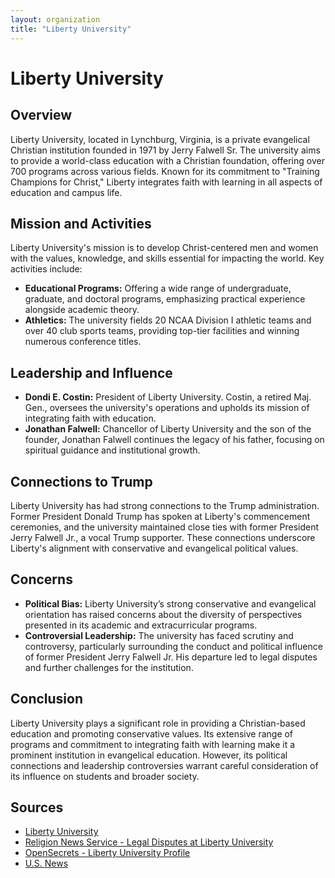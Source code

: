 ```yaml
---
layout: organization
title: "Liberty University"
---
```


# Liberty University

## Overview
Liberty University, located in Lynchburg, Virginia, is a private evangelical Christian institution founded in 1971 by Jerry Falwell Sr. The university aims to provide a world-class education with a Christian foundation, offering over 700 programs across various fields. Known for its commitment to "Training Champions for Christ," Liberty integrates faith with learning in all aspects of education and campus life.

## Mission and Activities
Liberty University's mission is to develop Christ-centered men and women with the values, knowledge, and skills essential for impacting the world. Key activities include:
- **Educational Programs:** Offering a wide range of undergraduate, graduate, and doctoral programs, emphasizing practical experience alongside academic theory.
- **Athletics:** The university fields 20 NCAA Division I athletic teams and over 40 club sports teams, providing top-tier facilities and winning numerous conference titles.

## Leadership and Influence
- **Dondi E. Costin:** President of Liberty University. Costin, a retired Maj. Gen., oversees the university's operations and upholds its mission of integrating faith with education.
- **Jonathan Falwell:** Chancellor of Liberty University and the son of the founder, Jonathan Falwell continues the legacy of his father, focusing on spiritual guidance and institutional growth.

## Connections to Trump
Liberty University has had strong connections to the Trump administration. Former President Donald Trump has spoken at Liberty's commencement ceremonies, and the university maintained close ties with former President Jerry Falwell Jr., a vocal Trump supporter. These connections underscore Liberty's alignment with conservative and evangelical political values.

## Concerns
- **Political Bias:** Liberty University’s strong conservative and evangelical orientation has raised concerns about the diversity of perspectives presented in its academic and extracurricular programs.
- **Controversial Leadership:** The university has faced scrutiny and controversy, particularly surrounding the conduct and political influence of former President Jerry Falwell Jr. His departure led to legal disputes and further challenges for the institution.

## Conclusion
Liberty University plays a significant role in providing a Christian-based education and promoting conservative values. Its extensive range of programs and commitment to integrating faith with learning make it a prominent institution in evangelical education. However, its political connections and leadership controversies warrant careful consideration of its influence on students and broader society.

## Sources
- [Liberty University](https://www.liberty.edu)
- [Religion News Service - Legal Disputes at Liberty University](https://religionnews.com)
- [OpenSecrets - Liberty University Profile](https://www.opensecrets.org)
- [U.S. News](https://www.usnews.com)
